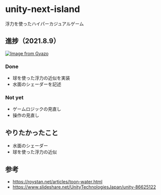 # unity-next-island
 浮力を使ったハイパーカジュアルゲーム

## 進捗（2021.8.9）
[![Image from Gyazo](https://i.gyazo.com/543d2db54778fa102ef20c951dbe41fc.gif)](https://gyazo.com/543d2db54778fa102ef20c951dbe41fc)

### Done
- 球を使った浮力の近似を実装
- 水面のシェーダーを記述

### Not yet
- ゲームロジックの見直し
- 操作の見直し

## やりたかったこと
- 水面のシェーダー
- 球を使った浮力の近似


## 参考
- https://roystan.net/articles/toon-water.html
- https://www.slideshare.net/UnityTechnologiesJapan/unity-86625122
